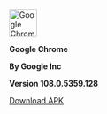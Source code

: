 <!-- Start of Maintenance Code -->

<!--
![Maintenance](https://image.opencart.com/cache/5abf1dea704be-resize-710x380.jpg)

**The Google Chrome page is currently unavailable due to site maintenance to make this page even better!**

**Estimate time until over: not long but this could change so just keep checking back**
-->

<!-- End of Maintenance Code -->



<!-- Start of Page Code -->


<img crossorigin="anonymous" src="https://upload.wikimedia.org/wikipedia/commons/thumb/e/e1/Google_Chrome_icon_%28February_2022%29.svg/1024px-Google_Chrome_icon_%28February_2022%29.svg.png" class="svg" alt="Google Chrome icon (February 2022).svg" width="50" height="50">

**Google Chrome**

**By Google Inc**

**Version 108.0.5359.128**

[Download APK](https://play.google.com/store/apps/details?id=com.android.chrome&hl=en_AU&gl=US)


<!-- End of Page Code -->
